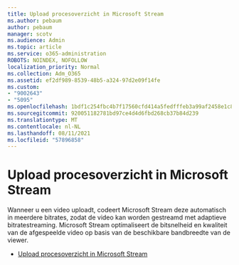 ```yaml
---
title: Upload procesoverzicht in Microsoft Stream
ms.author: pebaum
author: pebaum
manager: scotv
ms.audience: Admin
ms.topic: article
ms.service: o365-administration
ROBOTS: NOINDEX, NOFOLLOW
localization_priority: Normal
ms.collection: Adm_O365
ms.assetid: ef2df989-8539-48b5-a324-97d2e09f14fe
ms.custom:
- "9002643"
- "5095"
ms.openlocfilehash: 1bdf1c254fbc4b7f17560cfd414a5fedfffeb3a99af2458e1c8f0a889ddd97bb
ms.sourcegitcommit: 920051182781bd97ce4d4d6fbd268cb37b84d239
ms.translationtype: MT
ms.contentlocale: nl-NL
ms.lasthandoff: 08/11/2021
ms.locfileid: "57896858"
---
```

# <a name="upload-process-overview-in-microsoft-stream"></a>Upload procesoverzicht in Microsoft Stream

Wanneer u een video uploadt, codeert Microsoft Stream deze automatisch in meerdere bitrates, zodat de video kan worden gestreamd met adaptieve bitratestreaming. Microsoft Stream optimaliseert de bitsnelheid en kwaliteit van de afgespeelde video op basis van de beschikbare bandbreedte van de viewer.

- [Upload procesoverzicht in Microsoft Stream](https://docs.microsoft.com/stream/upload-process-overview)
